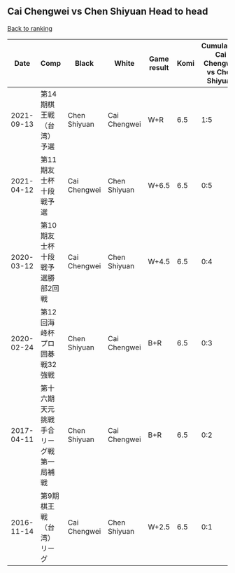 ## Cai Chengwei vs Chen Shiyuan Head to head

[Back to ranking](../../index.md)




| **Date** | **Comp** | **Black** | **White** | **Game result** | **Komi** | **Cumulative Cai Chengwei vs Chen Shiyuan** | **Cai Chengwei streak** | **Chen Shiyuan streak** | 
| --- | --- | --- | --- | --- | --- | --- | --- | --- |
| 2021-09-13 | 第14期棋王戦（台湾）予選 | Chen Shiyuan | Cai Chengwei | W+R | 6.5 | 1:5 | 1 | 0 | 
| 2021-04-12 | 第11期友士杯十段戦予選 | Cai Chengwei | Chen Shiyuan | W+6.5 | 6.5 | 0:5 | 0 | 5 | 
| 2020-03-12 | 第10期友士杯十段戦予選勝部2回戦 | Cai Chengwei | Chen Shiyuan | W+4.5 | 6.5 | 0:4 | 0 | 4 | 
| 2020-02-24 | 第12回海峰杯プロ囲碁戦32強戦 | Chen Shiyuan | Cai Chengwei | B+R | 6.5 | 0:3 | 0 | 3 | 
| 2017-04-11 | 第十六期天元挑戦手合リーグ戦第一局補戦 | Chen Shiyuan | Cai Chengwei | B+R | 6.5 | 0:2 | 0 | 2 | 
| 2016-11-14 | 第9期棋王戦（台湾）リーグ | Cai Chengwei | Chen Shiyuan | W+2.5 | 6.5 | 0:1 | 0 | 1 |




